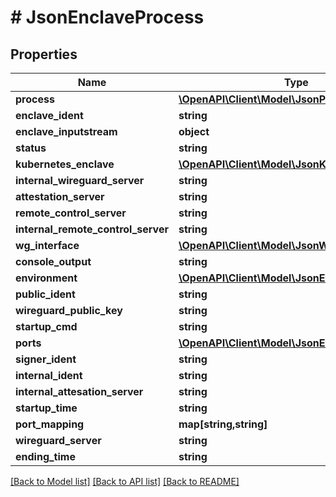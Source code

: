 # # JsonEnclaveProcess

## Properties

Name | Type | Description | Notes
------------ | ------------- | ------------- | -------------
**process** | [**\OpenAPI\Client\Model\JsonProcess**](JsonProcess.md) |  | [optional]
**enclave_ident** | **string** |  | [optional]
**enclave_inputstream** | **object** |  | [optional]
**status** | **string** |  | [optional]
**kubernetes_enclave** | [**\OpenAPI\Client\Model\JsonKubernetesEnclave**](JsonKubernetesEnclave.md) |  | [optional]
**internal_wireguard_server** | **string** |  | [optional]
**attestation_server** | **string** |  | [optional]
**remote_control_server** | **string** |  | [optional]
**internal_remote_control_server** | **string** |  | [optional]
**wg_interface** | [**\OpenAPI\Client\Model\JsonWireguardInterface**](JsonWireguardInterface.md) |  | [optional]
**console_output** | **string** |  | [optional]
**environment** | [**\OpenAPI\Client\Model\JsonEnvironment**](JsonEnvironment.md) |  | [optional]
**public_ident** | **string** |  | [optional]
**wireguard_public_key** | **string** |  | [optional]
**startup_cmd** | **string** |  | [optional]
**ports** | [**\OpenAPI\Client\Model\JsonEnclavePort[]**](JsonEnclavePort.md) |  | [optional]
**signer_ident** | **string** |  | [optional]
**internal_ident** | **string** |  | [optional]
**internal_attesation_server** | **string** |  | [optional]
**startup_time** | **string** |  | [optional]
**port_mapping** | **map[string,string]** |  | [optional]
**wireguard_server** | **string** |  | [optional]
**ending_time** | **string** |  | [optional]

[[Back to Model list]](../../README.md#models) [[Back to API list]](../../README.md#endpoints) [[Back to README]](../../README.md)
